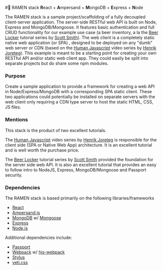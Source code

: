 #:ramen: RAMEN stack
**R**eact + **A**mpersand + **M**ongoDB + **E**xpress + **N**ode

The RAMEN stack is a sample project/scaffolding of a fully decoupled client-server application. The server-side RESTful web API is built on Node, Express and MongoDB/Mongoose. It features basic authentication and full CRUD functionality for our example use case (a beer inventory, a la the [Beer Locker](http://scottksmith.com/blog/2014/05/02/building-restful-apis-with-node/) tutorial series by [Scott Smith](http://scottksmith.com/)). The web client is a completely static native web application (or SPA) , designed to be deployed on any "dumb" web server or CDN (based on the [Human Javascript](http://learn.humanjavascript.com/react-ampersand) video series by [Henrik Joreteg](https://twitter.com/henrikjoreteg)). This example is meant to be a starting point for creating your own RESTful API and/or static web client app. They could easily be split into separate projects but do share some npm modules.

### Purpose
Create a sample application to provide a framework for creating a web API in Node/Express/MongoDB with a corresponding SPA static client. These two applications could potentially be installed on separate servers with the web client only requiring a CDN type server to host the static HTML, CSS, JS files.

### Mentions
This stack is the product of two excellent tutorials.

The [Human Javascript](http://learn.humanjavascript.com/react-ampersand) video series by [Henrik Joreteg](https://twitter.com/henrikjoreteg) is responsible for the client side (SPA or Native Web App) architecture. It is an excellent tutorial and is well worth the purchase price.

The [Beer Locker](http://scottksmith.com/blog/2014/05/02/building-restful-apis-with-node/) tutorial series by [Scott Smith](http://scottksmith.com/) provided the foundation for the server side web API. It is also an excellent tutorial that provides an easy to follow intro to NodeJS, Express, MongoDB/Mongoose and Passport security.  

### Dependencies
The RAMEN stack is based primarily on the following libraries/frameworks
- [React](https://github.com/facebook/react)
- [Ampersand.js](https://github.com/AmpersandJS)
- [MongoDB](https://www.mongodb.org/) w/ [Mongoose](http://mongoosejs.com/)
- [Express](http://expressjs.com/)
- [Node.js](https://nodejs.org/)

Additional dependencies include:
- [Passport](http://passportjs.org/)
- [Webpack](http://webpack.github.io/) w/ [hjs-webpack](https://github.com/HenrikJoreteg/hjs-webpack)
- [Stylus](https://learnboost.github.io/stylus/)
- [yeti.css](http://yeticss.com/)
